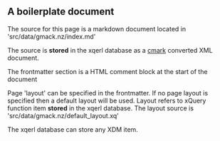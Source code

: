  <!--
 title: Alter Me 
 layout: default_layout
-->

## A boilerplate document

The source for this page is a markdown document located in 'src/data/gmack.nz/index.md'

The source is **stored** in the xqerl database as a
[cmark](https://github.com/commonmark/cmark) converted XML document.

The frontmatter section is a HTML comment block at the 
start of the document

Page 'layout' can be specified in the frontmatter.
If no page layout is specified then a default layout will be used.
Layout refers to xQuery function item **stored** in the xqerl database.
The layout source is 'src/data/gmack.nz/default_layout.xq'

The xqerl database can store any XDM item. 

